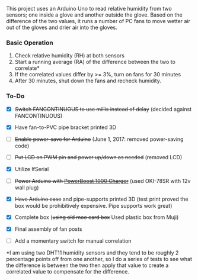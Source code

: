 This project uses an Arduino Uno to read relative humidity from two sensors; one inside a glove and another outside the glove. Based on the difference of the two values, it runs a number of PC fans to move wetter air out of the gloves and drier air into the gloves. 

### Basic Operation

1. Check relative humidity (RH) at both sensors
2. Start a running average (RA) of the difference between the two to correlate*
3. If the correlated values differ by >= 3%, turn on fans for 30 minutes
4. After 30 minutes, shut down the fans and recheck humidity.
 
### To-Do
* [x] ~~Switch FANCONTINUOUS to use millis instead of delay~~ (decided against FANCONTINUOUS)
* [x] Have fan-to-PVC pipe bracket printed 3D
* [ ] ~~Enable power-save for Arduino~~ (June 1, 2017: removed power-saving code)
* [ ] ~~Put LCD on PWM pin and power up/down as needed~~ (removed LCD)
 * [x] Utilize IfSerial
* [ ] ~~Power Arduino with [PowerBoost 1000 Charger](https://www.adafruit.com/products/2465)~~ (used OKI-78SR with 12v wall plug)
* [x] ~~Have Arduino case~~ and pipe-supports printed 3D (test print proved the box would be prohibitively expensive. Pipe supports work great)
* [x] Complete box (~~using old moo card box~~ Used plastic box from Muji)
* [x] Final assembly of fan posts
* [ ] Add a momentary switch for manual correlation


*I am using two DHT11 humidity sensors and they tend to be roughly 2 percentage points off from one another, so I do a series of tests to see what the difference is between the two then apply that value to create a correlated value to compensate for the difference.